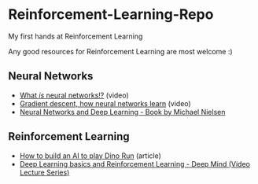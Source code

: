 # Reinforcement-Learning-Repo
My first hands at Reinforcement Learning

Any good resources for Reinforcement Learning are most welcome :)

## Neural Networks
- [What *is* neural networks!?](https://youtu.be/aircAruvnKk) (video)
- [Gradient descent, how neural networks learn](https://youtu.be/IHZwWFHWa-w) (video)
- [Neural Networks and Deep Learning - Book by Michael Nielsen](http://neuralnetworksanddeeplearning.com/)

## Reinforcement Learning
- [How to build an AI to play Dino Run](https://medium.com/acing-ai/how-i-build-an-ai-to-play-dino-run-e37f37bdf153) (article)
- [Deep Learning basics and Reinforcement Learning - Deep Mind (Video Lecture Series)](https://www.youtube.com/playlist?list=PLqYmG7hTraZDNJre23vqCGIVpfZ_K2RZs)
